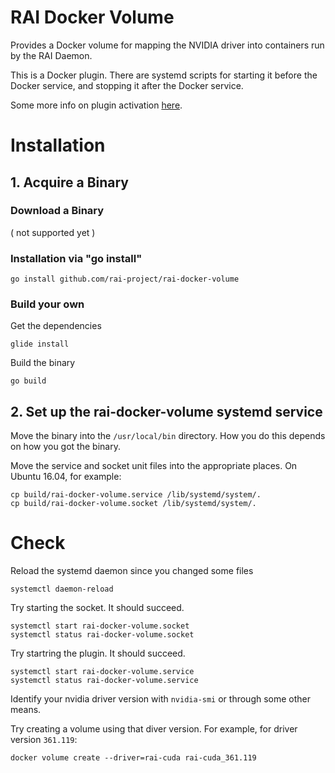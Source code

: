 # RAI Docker Volume

Provides a Docker volume for mapping the NVIDIA driver into containers run by the RAI Daemon.

This is a Docker plugin. There are systemd scripts for starting it before the Docker service, and stopping it after the Docker service.

Some more info on plugin activation [here](https://docs.docker.com/engine/extend/plugin_api/#plugin-activation).

# Installation

## 1. Acquire a Binary

### Download a Binary

( not supported yet )

### Installation via "go install"

    go install github.com/rai-project/rai-docker-volume

### Build your own

Get the dependencies

    glide install

Build the binary

    go build

## 2. Set up the rai-docker-volume systemd service

Move the binary into the `/usr/local/bin` directory. How you do this depends on how you got the binary.

Move the service and socket unit files into the appropriate places. On Ubuntu 16.04, for example:

    cp build/rai-docker-volume.service /lib/systemd/system/.
    cp build/rai-docker-volume.socket /lib/systemd/system/.


# Check
Reload the systemd daemon since you changed some files

    systemctl daemon-reload

Try starting the socket. It should succeed.

    systemctl start rai-docker-volume.socket
    systemctl status rai-docker-volume.socket

Try startring the plugin. It should succeed.

    systemctl start rai-docker-volume.service
    systemctl status rai-docker-volume.service

Identify your nvidia driver version with `nvidia-smi` or through some other means.

Try creating a volume using that diver version. For example, for driver version `361.119`:

    docker volume create --driver=rai-cuda rai-cuda_361.119


